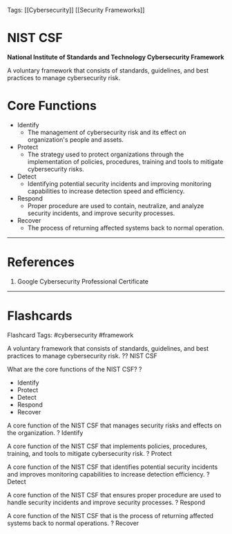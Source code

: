 Tags: [[Cybersecurity]] [[Security Frameworks]]
# NIST CSF

**National Institute of Standards and Technology Cybersecurity Framework**

A voluntary framework that consists of standards, guidelines, and best practices to manage cybersecurity risk.

# Core Functions

- Identify
	- The management of cybersecurity risk and its effect on organization's people and assets.
- Protect
	- The strategy used to protect organizations through the implementation of policies, procedures, training and tools to mitigate cybersecurity risks.
- Detect
	- Identifying potential security incidents and improving monitoring capabilities to increase detection speed and efficiency.
- Respond
	- Proper procedure are used to contain, neutralize, and analyze security incidents, and improve security processes.
- Recover
	- The process of returning affected systems back to normal operation.

---
# References

1. Google Cybersecurity Professional Certificate

---
# Flashcards

Flashcard Tags: #cybersecurity #framework 

A voluntary framework that consists of standards, guidelines, and best practices to manage cybersecurity risk.
??
NIST CSF
<!--SR:!2024-04-28,2,230!2024-04-29,2,210-->

What are the core functions of the NIST CSF?
?
- Identify
- Protect
- Detect
- Respond
- Recover
<!--SR:!2024-04-28,1,223-->

A core function of the NIST CSF that manages security risks and effects on the organization.
?
Identify
<!--SR:!2024-04-30,3,263-->

A core function of the NIST CSF that implements policies, procedures, training, and tools to mitigate cybersecurity risk.
?
Protect
<!--SR:!2024-04-29,2,243-->

A core function of the NIST CSF that identifies potential security incidents and improves monitoring capabilities to increase detection efficiency.
?
Detect
<!--SR:!2024-04-28,1,223-->

A core function of the NIST CSF that ensures proper procedure are used to handle security incidents and improve security processes.
?
Respond
<!--SR:!2024-04-28,1,223-->

A core function of the NIST CSF that is the process of returning affected systems back to normal operations.
?
Recover
<!--SR:!2024-04-30,3,263-->